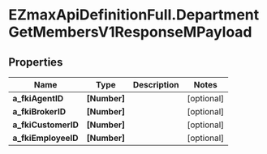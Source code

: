 # EZmaxApiDefinitionFull.DepartmentGetMembersV1ResponseMPayload

## Properties

Name | Type | Description | Notes
------------ | ------------- | ------------- | -------------
**a_fkiAgentID** | **[Number]** |  | [optional] 
**a_fkiBrokerID** | **[Number]** |  | [optional] 
**a_fkiCustomerID** | **[Number]** |  | [optional] 
**a_fkiEmployeeID** | **[Number]** |  | [optional] 


